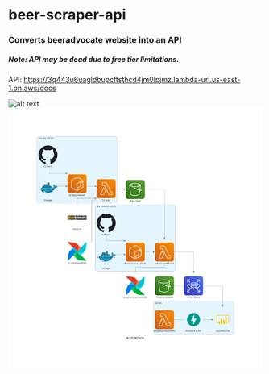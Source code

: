 # beer-scraper-api
 
### Converts beeradvocate website into an API
##### Note: API may be dead due to free tier limitations.

API: https://3q443u6uagldbupcftsthcd4jm0lpjmz.lambda-url.us-east-1.on.aws/docs

![alt text](bidemo.gif)
![alt text](architecture.png)

